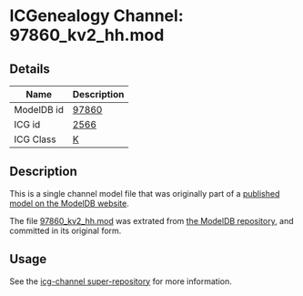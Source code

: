 # ICGenealogy Channel: 97860\_kv2\_hh.mod

## Details

Name | Description
---- | -----------
ModelDB id | [97860](http://senselab.med.yale.edu/ModelDB/ShowModel.cshtml?model=97860)
ICG id | [2566](http://icg.neurotheory.ox.ac.uk/channels/1/2566)
ICG Class | [K](http://icg.neurotheory.ox.ac.uk/channels/1)

## Description

This is a single channel model file that was originally part of a [published model on the ModelDB website](http://senselab.med.yale.edu/mModelDB/ShowModel.cshtml?model=97860).

The file [97860\_kv2\_hh.mod](97860_kv2_hh.mod) was extrated from [the ModelDB repository](http://senselab.med.yale.edu/ModelDB/ShowModel.cshtml?model=97860), and committed in its original form.

## Usage

See the [icg-channel super-repository](https://github.com/icgenealogy/icg-channels) for more information.